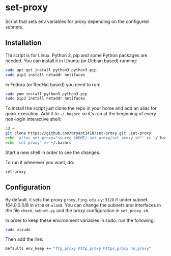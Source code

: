 # set-proxy

Script that sets env variables for proxy depending on the configured subnets.

## Installation

Thi script is for Linux. Python 3, pip and some Python packages are needed. You can install it in Ubuntu (or Debian based) running:

```bash
sudo apt-get install python3 python3-pip
sudo pip3 install netaddr netifaces
```

In Fedora (or RedHat based) you need to run:

```bash
sudo yum install python3 python3-pip
sudo pip3 install netaddr netifaces
```

To install the script just clone the repo in your home and add an alias for quick execution. Add it to `~/.bashrc` so it's ran at the beginning of every non-login interactive shell:

```bash
cd ~
git clone https://github.com/bryant1410/set-proxy.git .set-proxy
echo 'alias set-proxy="source $HOME/.set-proxy/set_proxy.sh"' >> ~/.bashrc
echo 'set-proxy' >> ~/.bashrc
```

Start a new shell in order to see the changes.

To run it whenever you want, do:

```
set-proxy
```

## Configuration

By default, it sets the proxy `proxy.fing.edu.uy:3128` if under subnet 164.0.0.0/8 in `eth0` or `wlan0`. You can change the subnets and interfaces in the file `check_subnet.py` and the proxy configuration in `set_proxy.sh`.

In order to keep these environment variables in sudo, run the following:

```bash
sudo visudo
```

Then add the line:

```bash
Defaults env_keep += "ftp_proxy http_proxy https_proxy no_proxy"
```
